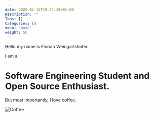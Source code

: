 ```yaml
---
date: 2020-01-13T19:44:18+01:00
Description: ""
Tags: []
Categories: []
menu: "main"
weight: 50
---
```

Hello my name is Florian Weingartshofer.

I am a 
# Software Engineering Student and Open Source Enthusiast.

But most importantly, I love coffee.

![Coffee](img/coffee.svg)